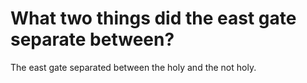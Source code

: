 # What two things did the east gate separate between?

The east gate separated between the holy and the not holy.
